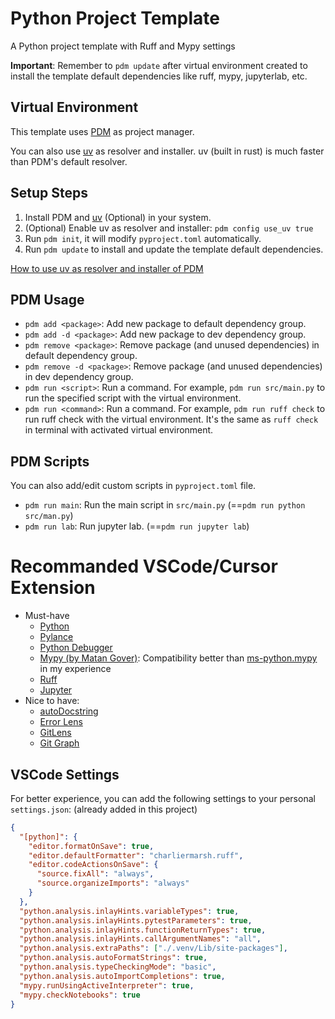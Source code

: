# Python Project Template
A Python project template with Ruff and Mypy settings

**Important**: Remember to `pdm update` after virtual environment created to install the template default dependencies like ruff, mypy, jupyterlab, etc.

## Virtual Environment
This template uses [PDM](https://pdm.fming.dev/latest/) as project manager.

You can also use [uv](https://github.com/astral-sh/uv) as resolver and installer. uv (built in rust) is much faster than PDM's default resolver.

## Setup Steps
1. Install PDM and [uv](https://github.com/astral-sh/uv) (Optional) in your system.
2. (Optional) Enable uv as resolver and installer:
   `pdm config use_uv true`
3. Run `pdm init`, it will modify `pyproject.toml` automatically.
4. Run `pdm update` to install and update the template default dependencies.

[How to use uv as resolver and installer of PDM](https://pdm-project.org/en/latest/usage/uv/)

## PDM Usage
- `pdm add <package>`: Add new package to default dependency group.
- `pdm add -d <package>`: Add new package to dev dependency group.
- `pdm remove <package>`: Remove package (and unused dependencies) in default dependency group.
- `pdm remove -d <package>`: Remove package (and unused dependencies) in dev dependency group.
- `pdm run <script>`: Run a command. For example, `pdm run src/main.py` to run the specified script with the virtual environment.
- `pdm run <command>`: Run a command. For example, `pdm run ruff check` to run ruff check with the virtual environment. It's the same as `ruff check` in terminal with activated virtual environment.

## PDM Scripts
You can also add/edit custom scripts in `pyproject.toml` file.

- `pdm run main`: Run the main script in `src/main.py` (==`pdm run python src/man.py`)
- `pdm run lab`: Run jupyter lab. (==`pdm run jupyter lab`)


# Recommanded VSCode/Cursor Extension
- Must-have
	- [Python](https://marketplace.visualstudio.com/items?itemName=ms-python.python)
	- [Pylance](https://marketplace.visualstudio.com/items?itemName=ms-python.vscode-pylance)
	- [Python Debugger](https://marketplace.visualstudio.com/items?itemName=ms-python.debugpy)
	- [Mypy (by Matan Gover)](https://marketplace.visualstudio.com/items?itemName=matangover.mypy): Compatibility better than [ms-python.mypy](https://marketplace.visualstudio.com/items?itemName=ms-python.mypy-type-checker) in my experience
	- [Ruff](https://marketplace.cursorapi.com/items?itemName=charliermarsh.ruff)
	- [Jupyter](https://marketplace.visualstudio.com/items?itemName=ms-toolsai.jupyter)
- Nice to have:
	- [autoDocstring](https://marketplace.visualstudio.com/items?itemName=njpwerner.autodocstring)
	- [Error Lens](https://marketplace.visualstudio.com/items?itemName=usernamehw.errorlens)
	- [GitLens](https://marketplace.visualstudio.com/items?itemName=eamodio.gitlens)
	- [Git Graph](https://marketplace.visualstudio.com/items?itemName=mhutchie.git-graph)


## VSCode Settings
For better experience, you can add the following settings to your personal `settings.json`: (already added in this project)

```json
{
  "[python]": {
    "editor.formatOnSave": true,
    "editor.defaultFormatter": "charliermarsh.ruff",
    "editor.codeActionsOnSave": {
      "source.fixAll": "always",
      "source.organizeImports": "always"
    }
  },
  "python.analysis.inlayHints.variableTypes": true,
  "python.analysis.inlayHints.pytestParameters": true,
  "python.analysis.inlayHints.functionReturnTypes": true,
  "python.analysis.inlayHints.callArgumentNames": "all",
  "python.analysis.extraPaths": ["./.venv/Lib/site-packages"],
  "python.analysis.autoFormatStrings": true,
  "python.analysis.typeCheckingMode": "basic",
  "python.analysis.autoImportCompletions": true,
  "mypy.runUsingActiveInterpreter": true,
  "mypy.checkNotebooks": true
}
```
